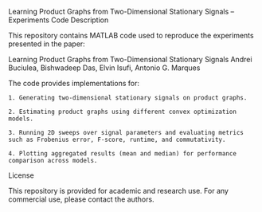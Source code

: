 Learning Product Graphs from Two-Dimensional Stationary Signals – Experiments Code
Description

  This repository contains MATLAB code used to reproduce the experiments presented in the paper:
  
  Learning Product Graphs from Two-Dimensional Stationary Signals
  Andrei Buciulea, Bishwadeep Das, Elvin Isufi, Antonio G. Marques

  The code provides implementations for:
  
    1. Generating two-dimensional stationary signals on product graphs.
    
    2. Estimating product graphs using different convex optimization models.
    
    3. Running 2D sweeps over signal parameters and evaluating metrics such as Frobenius error, F-score, runtime, and commutativity.
    
    4. Plotting aggregated results (mean and median) for performance comparison across models.

License

  This repository is provided for academic and research use. For any commercial use, please contact the authors.

